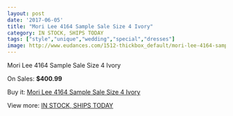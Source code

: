```yaml
---
layout: post
date: '2017-06-05'
title: "Mori Lee 4164 Sample Sale Size 4 Ivory"
category: IN STOCK, SHIPS TODAY
tags: ["style","unique","wedding","special","dresses"]
image: http://www.eudances.com/1512-thickbox_default/mori-lee-4164-sample-sale-size-4-ivory.jpg
---
```

Mori Lee 4164 Sample Sale Size 4 Ivory

On Sales: **$400.99**
<a href="https://www.eudances.com/en/in-stock-ships-today/531-mori-lee-4164-sample-sale-size-4-ivory.html"><amp-img layout="responsive" width="600" height="600" src="//www.eudances.com/1512-thickbox_default/mori-lee-4164-sample-sale-size-4-ivory.jpg" alt="Mori Lee 4164 Sample Sale Size 4 Ivory 0" /></a>
<a href="https://www.eudances.com/en/in-stock-ships-today/531-mori-lee-4164-sample-sale-size-4-ivory.html"><amp-img layout="responsive" width="600" height="600" src="//www.eudances.com/1514-thickbox_default/mori-lee-4164-sample-sale-size-4-ivory.jpg" alt="Mori Lee 4164 Sample Sale Size 4 Ivory 1" /></a>
<a href="https://www.eudances.com/en/in-stock-ships-today/531-mori-lee-4164-sample-sale-size-4-ivory.html"><amp-img layout="responsive" width="600" height="600" src="//www.eudances.com/1513-thickbox_default/mori-lee-4164-sample-sale-size-4-ivory.jpg" alt="Mori Lee 4164 Sample Sale Size 4 Ivory 2" /></a>

Buy it: [Mori Lee 4164 Sample Sale Size 4 Ivory](https://www.eudances.com/en/in-stock-ships-today/531-mori-lee-4164-sample-sale-size-4-ivory.html "Mori Lee 4164 Sample Sale Size 4 Ivory")

View more: [IN STOCK, SHIPS TODAY](https://www.eudances.com/en/5-in-stock-ships-today "IN STOCK, SHIPS TODAY")